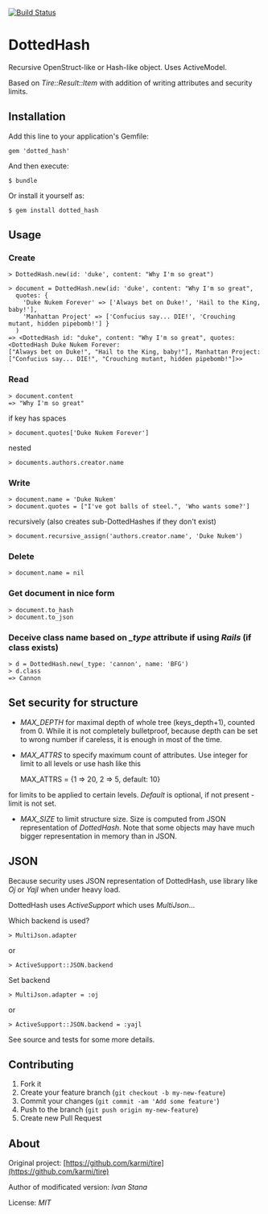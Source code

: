 [![Build Status](https://travis-ci.org/istana/dotted_hash.png)](https://travis-ci.org/istana/dotted_hash)

# DottedHash

Recursive OpenStruct-like or Hash-like object. Uses ActiveModel.

Based on *Tire::Result::Item* with addition of writing attributes and security limits.

## Installation

Add this line to your application's Gemfile:

    gem 'dotted_hash'

And then execute:

    $ bundle

Or install it yourself as:

    $ gem install dotted_hash

## Usage

### Create

    > DottedHash.new(id: 'duke', content: "Why I'm so great")

    > document = DottedHash.new(id: 'duke', content: "Why I'm so great",
      quotes: { 
        'Duke Nukem Forever' => ['Always bet on Duke!', 'Hail to the King, baby!'],
        'Manhattan Project' => ['Confucius say... DIE!', 'Crouching mutant, hidden pipebomb!'] }
      )
    => <DottedHash id: "duke", content: "Why I'm so great", quotes: <DottedHash Duke Nukem Forever:
    ["Always bet on Duke!", "Hail to the King, baby!"], Manhattan Project: ["Confucius say... DIE!", "Crouching mutant, hidden pipebomb!"]>>

### Read

    > document.content
    => "Why I'm so great"

if key has spaces

    > document.quotes['Duke Nukem Forever']

nested

    > documents.authors.creator.name
   
### Write

    > document.name = 'Duke Nukem'
    > document.quotes = ["I've got balls of steel.", 'Who wants some?']

recursively (also creates sub-DottedHashes if they don't exist)

    > document.recursive_assign('authors.creator.name', 'Duke Nukem')

### Delete

    > document.name = nil

### Get document in nice form

    > document.to_hash
    > document.to_json

### Deceive class name based on *_type* attribute if using *Rails* (if class exists)

    > d = DottedHash.new(_type: 'cannon', name: 'BFG')
    > d.class
    => Cannon

## Set security for structure

- *MAX_DEPTH* for maximal depth of whole tree (keys_depth+1), counted from 0.
While it is not completely bulletproof, because depth can be set to wrong number if careless, it is enough in most of the time.

- *MAX_ATTRS* to specify maximum count of attributes. Use integer for limit to all levels or use hash like this

    MAX_ATTRS = {1 => 20, 2 => 5, default: 10}

for limits to be applied to certain levels. *Default* is optional, if not present - limit is not set.

- *MAX_SIZE* to limit structure size. Size is computed from JSON representation of *DottedHash*.
Note that some objects may have much bigger representation in memory than in JSON.


## JSON

Because security uses JSON representation of DottedHash, use library like *Oj* or *Yajl* when under heavy load.

DottedHash uses *ActiveSupport* which uses *MultiJson*...

Which backend is used?

    > MultiJson.adapter

or

    > ActiveSupport::JSON.backend

Set backend

    > MultiJson.adapter = :oj

or

    > ActiveSupport::JSON.backend = :yajl



See source and tests for some more details.


## Contributing

1. Fork it
2. Create your feature branch (`git checkout -b my-new-feature`)
3. Commit your changes (`git commit -am 'Add some feature'`)
4. Push to the branch (`git push origin my-new-feature`)
5. Create new Pull Request

## About

Original project: [https://github.com/karmi/tire](https://github.com/karmi/tire)

Author of modificated version: *Ivan Stana*

License: *MIT*
